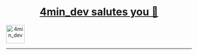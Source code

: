 <a href="https://github.com/4min-dev" align="center">
  <h1 background="yellow">4min_dev salutes you 🦝</h1>
  <img width="50vw" src="https://github.com/4min-dev/4min-dev-logo/blob/master/4min_dev%20logo.gif" alt="4min_dev"/>
  <hr/>
</a>
